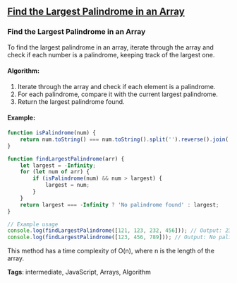 ## [Find the Largest Palindrome in an Array](#find-the-largest-palindrome-in-an-array)

### Find the Largest Palindrome in an Array

To find the largest palindrome in an array, iterate through the array and check if each number is a palindrome, keeping track of the largest one.

#### Algorithm:
1. Iterate through the array and check if each element is a palindrome.
2. For each palindrome, compare it with the current largest palindrome.
3. Return the largest palindrome found.

#### Example:
```javascript
function isPalindrome(num) {
    return num.toString() === num.toString().split('').reverse().join('');
}

function findLargestPalindrome(arr) {
    let largest = -Infinity;
    for (let num of arr) {
        if (isPalindrome(num) && num > largest) {
            largest = num;
        }
    }
    return largest === -Infinity ? 'No palindrome found' : largest;
}

// Example usage
console.log(findLargestPalindrome([121, 123, 232, 456])); // Output: 232
console.log(findLargestPalindrome([123, 456, 789])); // Output: No palindrome found
```

This method has a time complexity of O(n), where n is the length of the array.

**Tags**: intermediate, JavaScript, Arrays, Algorithm


